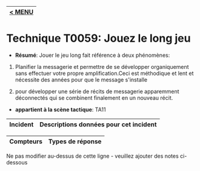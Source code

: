 |[< MENU](../../README.md)|
|---|
# Technique T0059: Jouez le long jeu

* **Résumé**: Jouer le jeu long fait référence à deux phénomènes: 

1. Planifier la messagerie et permettre de se développer organiquement sans effectuer votre propre amplification.Ceci est méthodique et lent et nécessite des années pour que le message s'installe 

2. pour développer une série de récits de messagerie apparemment déconnectés qui se combinent finalement en un nouveau récit.

* **appartient à la scène tactique**: TA11


|Incident |Descriptions données pour cet incident |
|-------- |-------------------- |



|Compteurs |Types de réponse |
|-------- |-------------- |


Ne pas modifier au-dessus de cette ligne - veuillez ajouter des notes ci-dessous